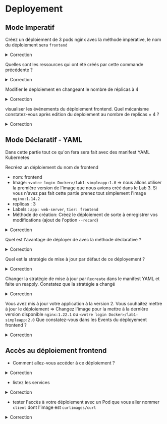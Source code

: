 # Deployement

## Mode Imperatif

Créez un déploiement de 3 pods nginx avec la méthode impérative, le nom du déploiement sera `frontend`

<details><summary>Correction</summary>

```bash
kubectl create deployment frontend --image nginx --replicas 3
```

</details>

Quelles sont les ressources qui ont été créés par cette commande précédente ?

<details><summary>Correction</summary>

Lorsqu'un déploiement est créé, en dehors de la ressource deployment elle même, derrière une ressource Replicaset du même nom dérivé est créé

```bash
kubectl get deployment
NAME              READY   UP-TO-DATE   AVAILABLE   AGE
frontend          3/3     3            3           1m13s
```

```bash
kubectl get replicaset
NAME                     DESIRED   CURRENT   READY   AGE
frontend-7f9649877f      3         3         3       2m40s
```

Ce replicat va engendrer le nombre de pods exprimé dont les noms sont à leur tour dérivés du nom replicaset

```bash
kubectl get pods
NAME                           READY   STATUS             RESTARTS        AGE
frontend-7f9649877f-29c6c      1/1     Running            0               5m36s
frontend-7f9649877f-fq5v7      1/1     Running            0               5m36s
frontend-7f9649877f-pkjst      1/1     Running            0               5m36s
```

</details>

Modifier le deploiement en changeant le nombre de réplicas à 4
 
<details><summary>Correction</summary>

```bash
kubectl edit deployment frontend
```

=> ça s'ouvre avec votre éditeur de texte par défaut. par défaut c'est l'éditeur `vi`
Pour modifier => les touches [ESC] [i]
Pour quitter l'éditeur sans le modifier => [ESC] [:] q!
Après l'avoir modifier, pour enregistrer et quitter => [ESC] [:] wq

</details>

visualiser les événements du déploiement frontend. Quel mécanisme constatez-vous après edition du deploiement au nombre de replicas = 4 ? 

<details><summary>Correction</summary>

```bash
kubectl describe deployment frontend
```

Un pod supplémentaire s'ajoute au replicas

</details>


## Mode Déclaratif - YAML

Dans cette partie tout ce qu'on fera sera fait avec des manifest YAML Kubernetes

Recréez un déploiement du nom de frontend
* nom: frontend
* Image: `<votre login Docker>/lab1-simpleapp:1.0` => nous allons utiliser la première version de l'image que nous avions créé dans le Lab 3. Si vous n'avez pas fait cette partie prenez tout simplement l'image `nginx:1.14.2`
* replicas : 3
* Labels : `app: web-server`, `tier: frontend`
* Méthode de création: Créez le déploiement de sorte à enregistrer vos modifications (ajout de l'option `--record`)

<details><summary>Correction</summary>

Pour avoir les infirmation sur les option d'une resources Kubernetes on peut se servir de `kubectl explain`

```bash
kubectl explain deployment 
kubectl explain deployment --recursive
```

Pour générer les fichier YAML correspondant, il existe une astuce simple qui est de combiner l'utilisation de kubectl avec l'option `--dry-run=client -o yaml` 
l'option `--dry-run=client`indique à l'PAI server que nous somme entrain de faire des simulations et qu'il ne devra pas créer la ressource
l'otion `- o yaml` est de dire que nous voulons un output de l'objet au format YAML. 

```bash
kubectl create deployment frontend --image nginx:1.14.2 --replicas 3 --dry-run=client -o yaml > dep-frontend.yaml

# ou

kubectl create deployment frontend --image mpakoupete/lab1-simpleapp:1.0 --replicas 3 --dry-run=client -o yaml > dep-frontend.yaml
```

```yaml
apiVersion: apps/v1
kind: Deployment
metadata:
  name: frontend
  labels:
    app: web-server
    tier: frontend
spec:
  replicas: 3
  selector:
    matchLabels:
      tier: frontend
  template:
    metadata:
      labels:
        tier: frontend
    spec:
      containers:
      - name: nginx
        image: nginx:1.14.2
        ports:
        - containerPort: 80

```


```bash
kubectl create -f dep-frontend.yaml --record=true
```

L'option records enregistrera vos modifications pour le déploiement frontend.

</details>

Quel est l'avantage de déployer de avec la méthode déclarative ?

<details><summary>Correction</summary>

La manière déclarative a l'avantage de pouvoir définir notre infrastructure applicative en code (IaC) => l'état **désiré** de notre Cluster est sauvegardé et toute modification autres que le Apply n'est pas accecpé.
Vous pouvez également utiliser kubectl apply pour mettre à jour une ressource existante en modifiant les paramètres de configuration dans le fichier manifeste donné et le Re-apply.

</details>

Quel est la stratégie de mise à jour par défaut de ce déployement ?

<details><summary>Correction</summary>

Faites un describe pour voir
La stratégie par défault c'est `RollingUpdate`

</details>

Changer la stratégie de mise à jour par `Recreate` dans le manifest YAML et faite un reapply. Constatez que la stratégie a changé


<details><summary>Correction</summary>

```yaml
(...)
spec:
 replicas: 3
 strategy:
    type: Recreate
 selector:
   matchLabels:
(...)

```

```bash
kubectl apply -f dep-frontend.yaml
```

Faites un describe

</details>

Vous avez mis à jour votre application à la version 2. Vous souhaitez mettre à jour le déploiement => Changez l'image pour la mettre à la dernière version disponible `nginx:1.22.1` ou `<votre login Docker>/lab1-simpleapp:2.0`
Que constatez-vous dans les Events du déployement frontend ?

<details><summary>Correction</summary>

```bash
kubectl get service
```

</details>


## Accès au déploiement frontend

* Comment allez-vous accéder à ce déploiement ?

<details><summary>Correction</summary>

Un déploiement dans Kubernetes n'a du sens que pour le Control plane. Derrière le déploiement en réalité c'est des Pods/Conteneurs qui seront tangibles aux quels les utilisateurs devront accéder. Donc de ce fait pour accéder au déploiement créé, il suffira en fait d'accéder aux Pods/conteneurs individuels créés, et donc par leurs IPs. avec l'option `-o wide` ou le Describe vous pouvez obtenur leurs IPs.
Bien évidemment, c'est fastidieux car il faut manuellement les chercher.
Pour rendre facile l'accès de ces 3 Pods/conteneurs créés nous aurons besoin d'un object Service qui va configurer une sorte de loadbalancer entre les 3 pods.
Désormais donc, au lieu de chercher les iP des 3 conteneurs, il nous suffira d'accéder au endpoint du service et le tour est joué.
* Créer un service du nom de `frontend-http` de type ClusterIP qui expose le Déploiement `frontend` au port 80
```bash
kubectl expose deployment frontend --port=80 --target-port=80 --name=frontend-http
```

</details>

* listez les services
<details><summary>Correction</summary>

```bash
kubectl get service
```

</details>

* tester l'accès à votre déploiement avec un Pod que vous aller nommer `client` dont l'image est `curlimages/curl`
<details><summary>Correction</summary>

```bash
kubectl run client --rm  -it --image curlimages/curl -- sh
$ curl http://frontend-http
```

```bash
vagrant@k8s-master-1:~$ kubectl get all -n kube-system
NAME                                           READY   STATUS    RESTARTS       AGE
pod/calico-kube-controllers-566654d67d-lrgpn   1/1     Running   0              20h
pod/calico-node-gk6qg                          1/1     Running   5 (20h ago)    40d
pod/calico-node-ljmmc                          1/1     Running   6 (20h ago)    40d
pod/calico-node-qg7h7                          1/1     Running   5 (20h ago)    40d
pod/coredns-565d847f94-6lfhq                   1/1     Running   6 (20h ago)    40d
pod/coredns-565d847f94-bnqlv                   1/1     Running   6 (20h ago)    40d
pod/etcd-k8s-master-1                          1/1     Running   11 (20h ago)   40d
pod/kube-apiserver-k8s-master-1                1/1     Running   17 (20h ago)   40d
pod/kube-controller-manager-k8s-master-1       1/1     Running   2 (20h ago)    28d
pod/kube-proxy-g9s6l                           1/1     Running   5 (20h ago)    40d
pod/kube-proxy-m29bk                           1/1     Running   5 (20h ago)    40d
pod/kube-proxy-z7kn6                           1/1     Running   6 (20h ago)    40d
pod/kube-scheduler-k8s-master-1                1/1     Running   0              177m

# Dans notre environnement Kubernetes, il y'a un deploiment du nom de coredns qui implemente un DNS dans le Kubernetes. 
# Quand une ressources Service est créé avec son IP l'entré DNS correspondante est ajouté et Kube-proxy se charche dattribuer
# à chaque Pod créés le fichier /ets/resolv.conf. et c'est de cette manière que à partir de n'importe quel Pod on peut accéder à un service.

NAME               TYPE        CLUSTER-IP   EXTERNAL-IP   PORT(S)                  AGE
service/kube-dns   ClusterIP   10.96.0.10   <none>        53/UDP,53/TCP,9153/TCP   40d

NAME                         DESIRED   CURRENT   READY   UP-TO-DATE   AVAILABLE   NODE SELECTOR            AGE
daemonset.apps/calico-node   3         3         3       3            3           kubernetes.io/os=linux   40d
daemonset.apps/kube-proxy    3         3         3       3            3           kubernetes.io/os=linux   40d

NAME                                      READY   UP-TO-DATE   AVAILABLE   AGE
deployment.apps/calico-kube-controllers   1/1     1            1           40d
deployment.apps/coredns                   2/2     2            2           40d

NAME                                                 DESIRED   CURRENT   READY   AGE
replicaset.apps/calico-kube-controllers-566654d67d   1         1         1       40d
replicaset.apps/coredns-565d847f94                   2         2         2       40d
vagrant@k8s-master-1:~$ kubectl run client --rm  -it --image curlimages/curl -- sh
If you don't see a command prompt, try pressing enter.
/ $ cat /etc/resolv.conf
search default.svc.cluster.local svc.cluster.local cluster.local
nameserver 10.96.0.10
options ndots:5
/ $

```

Vous remarquerez que nous avons maintenant juste besoin du nom du service qui joue d'office le role de nom DNS de mon déploiement.
Lorsque le service est créé, Kube-proxy, Kubelet... mettent tout en oeuvre pour enregister un nom de domain du service et dans le conteneur/Pod le fichier /etc/resolv.conf indique le service DNs à contacter pour la résolution.

</details>
